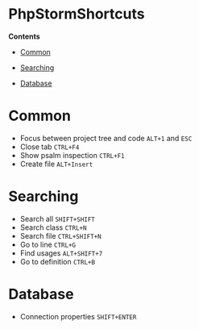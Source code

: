 # PhpStormShortcuts
**Contents**

- [Common](#Common)

- [Searching](#Searching)

- [Database](#Database)

# Common

  - Focus between project tree and code `ALT+1` and `ESC`
  - Close tab `CTRL+F4`
  - Show psalm inspection `CTRL+F1`
  - Create file `ALT+Insert`

# Searching

  - Search all `SHIFT+SHIFT`
  - Search class `CTRL+N`
  - Search file `CTRL+SHIFT+N`
  - Go to line `CTRL+G`
  - Find usages `ALT+SHIFT+7`
  - Go to definition `CTRL+B`

# Database

  - Connection properties `SHIFT+ENTER`
